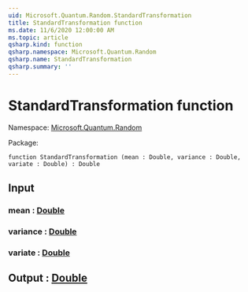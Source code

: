 ```yaml
---
uid: Microsoft.Quantum.Random.StandardTransformation
title: StandardTransformation function
ms.date: 11/6/2020 12:00:00 AM
ms.topic: article
qsharp.kind: function
qsharp.namespace: Microsoft.Quantum.Random
qsharp.name: StandardTransformation
qsharp.summary: ''
---
```


# StandardTransformation function

Namespace: [Microsoft.Quantum.Random](xref:Microsoft.Quantum.Random)

Package: [](https://nuget.org/packages/)




```qsharp
function StandardTransformation (mean : Double, variance : Double, variate : Double) : Double
```


## Input

### mean : [Double](xref:microsoft.quantum.lang-ref.double)




### variance : [Double](xref:microsoft.quantum.lang-ref.double)




### variate : [Double](xref:microsoft.quantum.lang-ref.double)





## Output : [Double](xref:microsoft.quantum.lang-ref.double)

